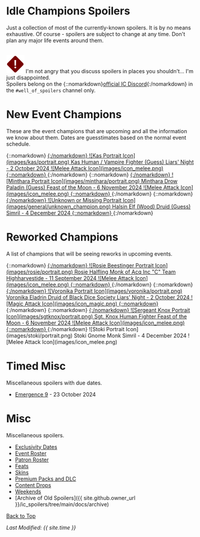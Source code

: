 # Idle Champions Spoilers

Just a collection of most of the currently-known spoilers. It is by no means exhaustive. Of course - spoilers are subject to change at any time. Don't plan any major life events around them.

<br/><span class="spoilerWarningRow">
<span class="spoilerWarningIcon">![Warning Icon](images/general/warning.png)</span>
<span class="spoilerWarning">I'm not angry that you discuss spoilers in places you shouldn't... I'm just disappointed.<br/>Spoilers belong on the {::nomarkdown}<a href="https://discord.gg/idlechampions" target="_blank">official IC Discord</a>{:/nomarkdown} in the `#well_of_spoilers` channel only.</span>
</span>

# New Event Champions

These are the event champions that are upcoming and all the information we know about them. Dates are guesstimates based on the normal event schedule.

<span class="indexChampionTableColumn">
{::nomarkdown}
<a href="kas.html">
{:/nomarkdown}
    <span class="indexChampionTableRow">
        <span class="indexChampionTableIcon">
            ![Kas Portrait Icon](images/kas/portrait.png)
        </span>
        <span class="indexChampionTableInfo">
            <span class="indexChampionTableChampion">
                Kas
            </span>
            <span class="indexChampionTableEvent">
                <span class="indexChampionTableNoLink">Human / Vampire Fighter (Guess)</span>
            </span>
            <span class="indexChampionTableEvent">
                <span class="indexChampionTableNoLink">Liars' Night - 2 October 2024</span>
            </span>
        </span>
        <span class="indexChampionTableAttack">
            ![Melee Attack Icon](images/icon_melee.png)
        </span>
    </span>
{::nomarkdown}
</a>
{:/nomarkdown}
{::nomarkdown}
<a href="minthara.html">
{:/nomarkdown}
    <span class="indexChampionTableRow">
        <span class="indexChampionTableIcon">
            ![Minthara Portrait Icon](images/minthara/portrait.png)
        </span>
        <span class="indexChampionTableInfo">
            <span class="indexChampionTableChampion">
                Minthara
            </span>
            <span class="indexChampionTableEvent">
                <span class="indexChampionTableNoLink">Drow Paladin (Guess)</span>
            </span>
            <span class="indexChampionTableEvent">
                <span class="indexChampionTableNoLink">Feast of the Moon - 6 November 2024</span>
            </span>
        </span>
        <span class="indexChampionTableAttack">
            ![Melee Attack Icon](images/icon_melee.png)
        </span>
    </span>
{::nomarkdown}
</a>
{:/nomarkdown}
{::nomarkdown}
<a href="halsin.html">
{:/nomarkdown}
    <span class="indexChampionTableRow">
        <span class="indexChampionTableIcon">
            ![Unknown or Missing Portrait Icon](images/general/unknown_champion.png)
        </span>
        <span class="indexChampionTableInfo">
            <span class="indexChampionTableChampion">
                Halsin
            </span>
            <span class="indexChampionTableEvent">
                <span class="indexChampionTableNoLink">Elf (Wood) Druid (Guess)</span>
            </span>
            <span class="indexChampionTableEvent">
                <span class="indexChampionTableNoLink">Simril - 4 December 2024</span>
            </span>
        </span>
    </span>
{::nomarkdown}
</a>
{:/nomarkdown}
</span>

# Reworked Champions

A list of champions that will be seeing reworks in upcoming events.

<span class="indexChampionTableColumn">
{::nomarkdown}
<a href="rosie.html">
{:/nomarkdown}
    <span class="indexChampionTableRow">
        <span class="indexChampionTableIcon">
            ![Rosie Beestinger Portrait Icon](images/rosie/portrait.png)
        </span>
        <span class="indexChampionTableInfo">
            <span class="indexChampionTableChampion">
                Rosie
            </span>
            <span class="indexChampionTableEvent">
                <span class="indexChampionTableNoLink">Halfling Monk of Acq Inc "C" Team</span>
            </span>
            <span class="indexChampionTableEvent">
                <span class="indexChampionTableNoLink">Highharvestide - 11 September 2024</span>
            </span>
        </span>
        <span class="indexChampionTableAttack">
            ![Melee Attack Icon](images/icon_melee.png)
        </span>
    </span>
{::nomarkdown}
</a>
{:/nomarkdown}
{::nomarkdown}
<a href="voronika.html">
{:/nomarkdown}
    <span class="indexChampionTableRow">
        <span class="indexChampionTableIcon">
            ![Voronika Portrait Icon](images/voronika/portrait.png)
        </span>
        <span class="indexChampionTableInfo">
            <span class="indexChampionTableChampion">
                Voronika
            </span>
            <span class="indexChampionTableEvent">
                <span class="indexChampionTableNoLink">Eladrin Druid of Black Dice Society</span>
            </span>
            <span class="indexChampionTableEvent">
                <span class="indexChampionTableNoLink">Liars' Night - 2 October 2024</span>
            </span>
        </span>
        <span class="indexChampionTableAttack">
            ![Magic Attack Icon](images/icon_magic.png)
        </span>
    </span>
{::nomarkdown}
</a>
{:/nomarkdown}
{::nomarkdown}
<a href="sgtknox.html">
{:/nomarkdown}
    <span class="indexChampionTableRow">
        <span class="indexChampionTableIcon">
            ![Sergeant Knox Portrait Icon](images/sgtknox/portrait.png)
        </span>
        <span class="indexChampionTableInfo">
            <span class="indexChampionTableChampion">
                Sgt. Knox
            </span>
            <span class="indexChampionTableEvent">
                <span class="indexChampionTableNoLink">Human Fighter</span>
            </span>
            <span class="indexChampionTableEvent">
                <span class="indexChampionTableNoLink">Feast of the Moon - 6 November 2024</span>
            </span>
        </span>
        <span class="indexChampionTableAttack">
            ![Melee Attack Icon](images/icon_melee.png)
        </span>
    </span>
{::nomarkdown}
</a>
{:/nomarkdown}
    <span class="indexChampionTableRowNoHover">
        <span class="indexChampionTableIcon">
            ![Stoki Portrait Icon](images/stoki/portrait.png)
        </span>
        <span class="indexChampionTableInfo">
            <span class="indexChampionTableChampion">
                Stoki
            </span>
            <span class="indexChampionTableEvent">
                <span class="indexChampionTableNoLink">Gnome Monk</span>
            </span>
            <span class="indexChampionTableEvent">
                <span class="indexChampionTableNoLink">Simril - 4 December 2024</span>
            </span>
        </span>
        <span class="indexChampionTableAttack">
            ![Melee Attack Icon](images/icon_melee.png)
        </span>
    </span>
</span>

# Timed Misc

Miscellaneous spoilers with due dates.

* [Emergence 9](emergence_9.md) - 23 October 2024

# Misc

Miscellaneous spoilers.

* [Exclusivity Dates](exclusivitydates.md)
* [Event Roster](event_roster.md)
* [Patron Roster](patron_roster.md)
* [Feats](feats.md)
* [Skins](skins.md)
* [Premium Packs and DLC](premium.md)
* [Content Drops](contentdrops.md)
* [Weekends](weekends.md)
* [Archive of Old Spoilers]({{ site.github.owner_url }}/ic_spoilers/tree/main/docs/archive)

[Back to Top](#top)

*Last Modified: {{ site.time }}*